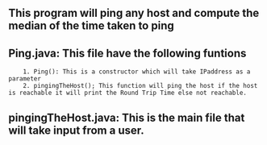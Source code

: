 ## This program will ping any host and compute the median of the time taken to ping

## Ping.java: This file have the following funtions
		1. Ping(): This is a constructor which will take IPaddress as a parameter
		2. pingingTheHost(); This function will ping the host if the host is reachable it will print the Round Trip Time else not reachable.

## pingingTheHost.java: This is the main file that will take input from a user.
